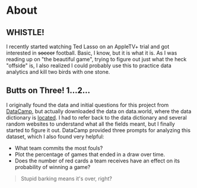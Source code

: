 # About

## WHISTLE!

I recently started watching Ted Lasso on an AppleTV+ trial and got interested in ~~soccer~~ football. Basic, I know, but it is what it is. As I was reading up on "the beautiful game", trying to figure out just what the heck "offside" is, I also realized I could probably use this to practice data analytics and kill two birds with one stone.

## Butts on Three! 1...2...

I originally found the data and initial questions for this project from [DataCamp](https://www.datacamp.com/workspace/datasets/dataset-python-soccer), but actually downloaded the data on data.world, where the data dictionary is [located](https://data.world/chas/2018-2019-premier-league-matches/workspace/data-dictionary). I had to refer back to the data dictionary and several random websites to understand what all the fields meant, but I finally started to figure it out. DataCamp provided three prompts for analyzing this dataset, which I also found very helpful:

- What team commits the most fouls?
- Plot the percentage of games that ended in a draw over time.
- Does the number of red cards a team receives have an effect on its probability of winning a game?




> Stupid barking means it's over, right?
